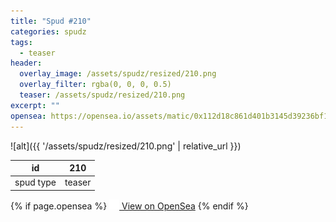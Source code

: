 ```yaml
---
title: "Spud #210"
categories: spudz
tags:
  - teaser
header:
  overlay_image: /assets/spudz/resized/210.png
  overlay_filter: rgba(0, 0, 0, 0.5)
  teaser: /assets/spudz/resized/210.png
excerpt: ""
opensea: https://opensea.io/assets/matic/0x112d18c861d401b3145d39236bf149f01e18beed/210
---
```

![alt]({{ '/assets/spudz/resized/210.png' | relative_url }})

| id | 210 |
|-|-|
| spud type | teaser |

{% if page.opensea %}
<a href="{{page.opensea}}" class="btn btn--info" onclick="window.open(this.href, '_blank'); return false;"><img src="/assets/images/opensea.svg" width="16px"><span>  View on OpenSea</span></a>
{% endif %}
